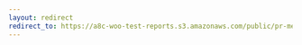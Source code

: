```yaml
---
layout: redirect
redirect_to: https://a8c-woo-test-reports.s3.amazonaws.com/public/pr-merge/40355/e2e/index.html
---
```

